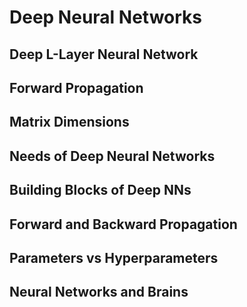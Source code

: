 # Deep Neural Networks
## Deep L-Layer Neural Network
## Forward Propagation
## Matrix Dimensions
## Needs of Deep Neural Networks
## Building Blocks of Deep NNs
## Forward and Backward Propagation
## Parameters vs Hyperparameters
## Neural Networks and Brains
